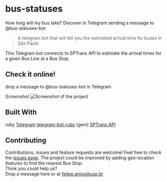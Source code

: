 <!-- TITLE -->
# bus-statuses 
How long will my bus take? Discover in Telegram sending a message to @bus-statuses-bot
> A telegram bot that will tell you the estimated arrival time for buses in São Paulo

<!-- DESCRIPTION -->
This Telegram bot connects to SPTrans API to estimate the arrival times for a given Bus Line at a Bus Stop.  

<!-- AUTHORS -->
## Check it online!
drop a message to @bus-statuses-bot in Telegram


<!-- SCREENSHOT -->
_Screenshot_
![Screenshot of the project](screenshot.PNG)
## Built With
ruby
[Telegram](https://telegram.org/)
[telegram-bot-ruby](https://github.com/atipugin/telegram-bot-ruby) (gem)
[SPTrans API](http://www.sptrans.com.br/desenvolvedores/api-do-olho-vivo-guia-de-referencia/documentacao-api/)

## Contributing
Contributions, issues and feature requests are welcome!
Feel free to check the [issues page](issues/).
The project could be improved by adding geo-location features to find the nearest Bus Stop.  
Think you could help us?  
Drop a message here or at felipe.anjos@usp.br

